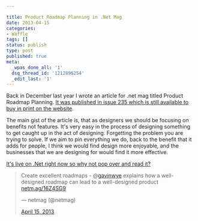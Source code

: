 ```yaml
---

title: Product Roadmap Planning in .Net Mag
date: 2013-04-15
categories:
- Waffle
tags: []
status: publish
type: post
published: true
meta:
  _wpas_done_all: '1'
  dsq_thread_id: '1212896254'
  _edit_last: '1'
---
```

<p>Back in December last year I wrote an article for .net mag titled Product Roadmap Planning. <a href="http://www.netmagazine.com/shop/magazines/december-2012-235">It was published in issue 235 which is still available to buy in print on the website</a>.</p>

<p>The main gist of the article is, that as designers we should be focusing on benefits not features. It's very easy in the process of designing something to get caught up in the act of designing. Forgetting the problem you are trying to solve. If we aim to pin everything we do, back to the benefit that it adds for people, I think we would find design more enjoyable, and the businesses that we are designing for would find it more effective.</p>

<p><a href=\"http://t.co/UiDL9ivElq\">It's live on .Net right now so why not pop over and read it?</a></p>

<blockquote class="twitter-tweet">
  <p>Create excellent roadmaps - @<a href=\\"https://twitter.com/gavinwye\\">gavinwye</a> explains how a well-designed roadmap can lead to a well-designed product <a href=\\"http://t.co/UiDL9ivElq\\" title=\\"http://netm.ag/16Z4SG9\\">netm.ag/16Z4SG9</a></p>

 — netmag (@netmag) 
  
  <a href="https://twitter.com/netmag/status/323741593666482176">April 15, 2013</a>
</blockquote>
